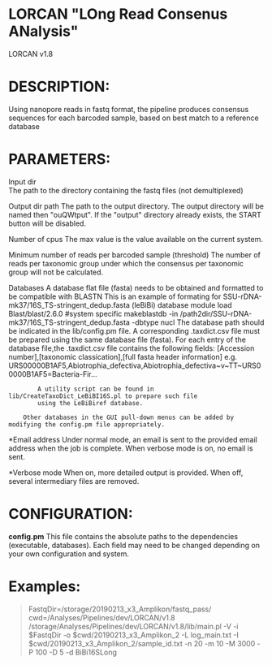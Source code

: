 
LORCAN "LOng Read Consenus ANalysis" 	 
====================================
LORCAN v1.8

# DESCRIPTION:
Using nanopore reads in fastq format, the pipeline produces consensus sequences 
for each barcoded sample, based on best match to a reference database 

# PARAMETERS:
Input dir 		
		The path to the directory containing the fastq files (not demultiplexed)
		
Output dir path
		The path to the output directory. The output directory will be named then "ouQWtput".
		If the "output"	directory already exists, the START button will be disabled.
		
Number of cpus
		The max value is the value available on the current system.
		
Minimum number of reads per barcoded sample (threshold)
		The number of reads per taxonomic group under which the consensus per taxonomic group 
		will not be calculated.
		
Databases
		A database flat file (fasta) needs to be obtained and formatted to be compatible with BLASTN
			This is an example of formating for SSU-rDNA-mk37/16S_TS-stringent_dedup.fasta (leBiBi) database
				module load Blast/blast/2.6.0 #system specific
				makeblastdb -in  /path2dir/SSU-rDNA-mk37/16S_TS-stringent_dedup.fasta -dbtype nucl
			The database path should be indicated in the lib/config.pm file. 
		A corresponding .taxdict.csv file must be prepared using the same database file (fasta). 
			For each entry of the database file,the .taxdict.csv file contains the following fields:
				[Accession number],[taxonomic classication],[full fasta header information]
			e.g. URS00000B1AF5,Abiotrophia_defectiva,Abiotrophia_defectiva~v~TT~URS00000B1AF5=Bacteria-Fir...
			
			A utility script can be found in lib/CreateTaxoDict_LeBiBI16S.pl to prepare such file 
			using the LeBiBiref database.
			
		Other databases in the GUI pull-down menus can be added by modifying the config.pm file appropriately.
		
*Email address
Under normal mode, an email is sent to the provided email address when the job is complete.
When verbose mode is on, no email is sent.

*Verbose mode
		When on, more detailed output is provided. When off, several intermediary files are removed.
		
		
# CONFIGURATION:
**config.pm**
This file contains the absolute paths to the dependencies (executable, databases).
	Each field may need to be changed depending on your own configuration and system.

# Examples:

>FastqDir=/storage/20190213_x3_Amplikon/fastq_pass/    
>cwd=/Analyses/Pipelines/dev/LORCAN/v1.8   
>/storage/Analyses/Pipelines/dev/LORCAN/v1.8/lib/main.pl -V -i $FastqDir -o $cwd/20190213_x3_Amplikon_2 -L log_main.txt -I $cwd/20190213_x3_Amplikon_2/sample_id.txt -n 20 -m 10 -M 3000 -P 100 -D 5  -d BiBi16SLong     

		
